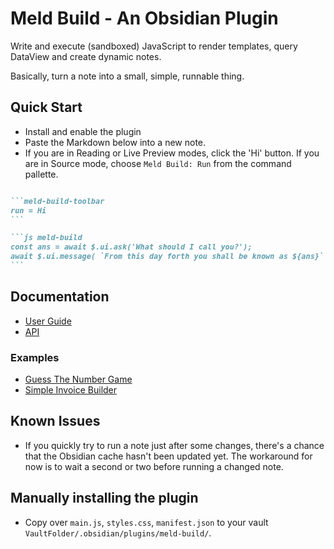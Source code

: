 # Meld Build - An Obsidian Plugin

Write and execute (sandboxed) JavaScript to render templates, query DataView and create dynamic notes.

Basically, turn a note into a small, simple, runnable thing.

## Quick Start
- Install and enable the plugin
- Paste the Markdown below into a new note.
- If you are in Reading or Live Preview modes, click the 'Hi' button.  If you are in Source mode, choose `Meld Build: Run` from the command pallette.
````md

```meld-build-toolbar
run = Hi
```

```js meld-build
const ans = await $.ui.ask('What should I call you?');
await $.ui.message( `From this day forth you shall be known as ${ans}` );
```
````

## Documentation

- [User Guide](/docs/user-guide.md)
- [API](/docs/api.md)

### Examples

- [Guess The Number Game](/docs/examples/guess-the-number.md)
- [Simple Invoice Builder](/docs/examples/invoice-builder.md)

## Known Issues
- If you quickly try to run a note just after some changes, there's a chance that the Obsidian cache hasn't been updated yet.  The workaround for now is to wait a second or two before running a changed note.

## Manually installing the plugin

- Copy over `main.js`, `styles.css`, `manifest.json` to your vault `VaultFolder/.obsidian/plugins/meld-build/`.
